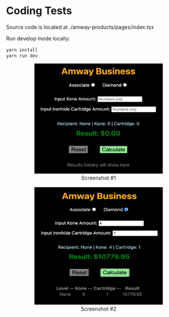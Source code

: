 # Coding Tests

Source code is located at ./amway-products/pages/index.tsx

Run develop mode locally:
```
yarn install
yarn run dev
```

<div style="text-align:center">
  <img src="./amway-products/public/1.png" width="350" height="300" /><br />
  Screenshot #1<br /><br />
  <img src="./amway-products/public/2.png" width="350" height="320" /><br />
  Screenshot #2<br />
</div>